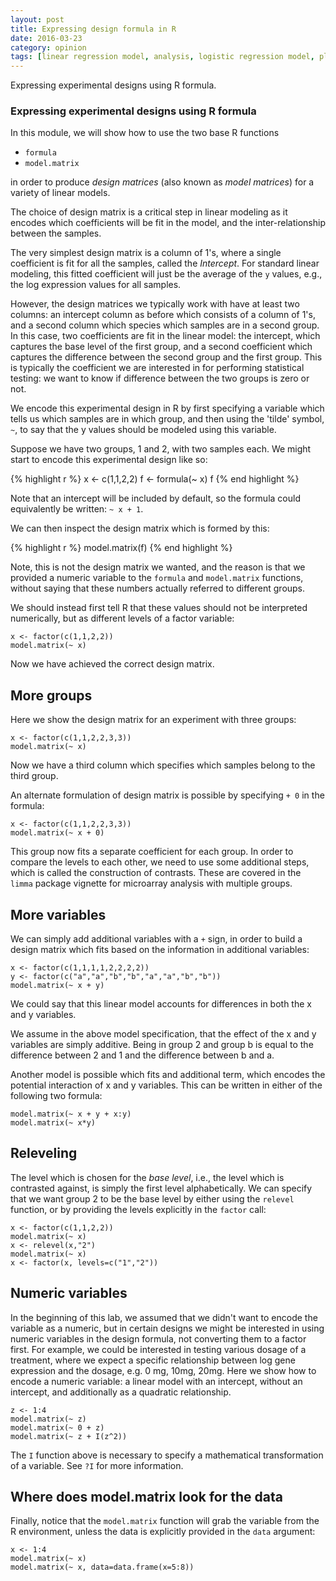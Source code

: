 ```yaml
---
layout: post
title: Expressing design formula in R
date: 2016-03-23
category: opinion
tags: [linear regression model, analysis, logistic regression model, plot, R]
---
```


 Expressing experimental designs using R formula.

<!--more-->

### Expressing experimental designs using R formula

In this module, we will show how to use the two base R functions

- `formula`
- `model.matrix`

in order to produce *design matrices* (also known as *model matrices*) for a variety of linear models. 

The choice of design matrix is a critical step in linear modeling as it encodes which coefficients will be fit in the model, and the inter-relationship between the samples. 

The very simplest design matrix is a column of 1's, where a single coefficient is fit for all the samples, called the *Intercept*. For standard linear modeling, this fitted coefficient will just be the average of the `y` values, e.g., the log expression values for all samples.

However, the design matrices we typically work with have at least two columns: an intercept column as before which consists of a column of 1's, and a second column which species which samples are in a second group. In this case, two coefficients are fit in the linear model: the intercept, which captures the base level of the first group, and a second coefficient which captures the difference between the second group and the first group. This is typically the coefficient we are interested in for performing statistical testing: we want to know if difference between the two groups is zero or not. 

We encode this experimental design in R by first specifying a variable which tells us which samples are in which group, and then using the 'tilde' symbol, `~`, to say that the y values should be modeled using this variable.

Suppose we have two groups, 1 and 2, with two samples each. We might start to encode this experimental design like so:


{% highlight r %}
x <- c(1,1,2,2)
f <- formula(~ x)
f
{% end highlight %}

Note that an intercept will be included by default, so the formula could equivalently be written: `~ x + 1`.

We can then inspect the design matrix which is formed by this:

{% highlight r %}
model.matrix(f)
{% end highlight %}

Note, this is not the design matrix we wanted, and the reason is that we provided a numeric variable to the `formula` and `model.matrix` functions, without saying that these numbers actually referred to different groups.

We should instead first tell R that these values should not be interpreted numerically, but as different levels of a factor variable:

```{r}
x <- factor(c(1,1,2,2))
model.matrix(~ x)
```

Now we have achieved the correct design matrix.

## More groups

Here we show the design matrix for an experiment with three groups:

```{r}
x <- factor(c(1,1,2,2,3,3))
model.matrix(~ x)
```

Now we have a third column which specifies which samples belong to the third group.

An alternate formulation of design matrix is possible by specifying `+ 0` in the  formula:

```{r}
x <- factor(c(1,1,2,2,3,3))
model.matrix(~ x + 0)
```

This group now fits a separate coefficient for each group. In order to compare the levels to each other, we need to use some additional steps, which is called the construction of contrasts. These are covered in the `limma` package vignette for microarray analysis with multiple groups.

## More variables

We can simply add additional variables with a `+` sign, in order to build a design matrix which fits based on the information in additional variables:

```{r}
x <- factor(c(1,1,1,1,2,2,2,2))
y <- factor(c("a","a","b","b","a","a","b","b"))
model.matrix(~ x + y)
```

We could say that this linear model accounts for differences in both the x and y variables.

We assume in the above model specification, that the effect of the x and y variables are simply additive. Being in group 2 and group b is equal to the difference between 2 and 1 and the difference between b and a. 

Another model is possible which fits and additional term, which encodes the potential interaction of x and y variables. This can be written in either of the following two formula:

```{r}
model.matrix(~ x + y + x:y)
model.matrix(~ x*y)
```

## Releveling

The level which is chosen for the *base level*, i.e., the level which is contrasted against, is simply the first level alphabetically. We can specify that we want group 2 to be the base level by either using the `relevel` function, or by providing the levels explicitly in the `factor` call:

```{r}
x <- factor(c(1,1,2,2))
model.matrix(~ x)
x <- relevel(x,"2")
model.matrix(~ x)
x <- factor(x, levels=c("1","2"))
```

## Numeric variables

In the beginning of this lab, we assumed that we didn't want to encode the  variable as a numeric, but in certain designs we might be interested in using numeric variables in the design formula, not converting them to a factor first. For example, we could be interested in testing various dosage of a treatment, where we expect a  specific relationship between log gene expression and the dosage, e.g. 0 mg, 10mg, 20mg. Here we show how to encode a numeric variable: a linear model with an intercept, without an intercept, and additionally as a quadratic relationship.

```{r}
z <- 1:4
model.matrix(~ z)
model.matrix(~ 0 + z)
model.matrix(~ z + I(z^2))
```

The `I` function above is necessary to specify a mathematical transformation of a variable. See `?I` for more information.

## Where does model.matrix look for the data

Finally, notice that the `model.matrix` function will grab the variable from the R environment, unless the data is explicitly provided in the `data` argument:

```{r}
x <- 1:4
model.matrix(~ x)
model.matrix(~ x, data=data.frame(x=5:8))
```
